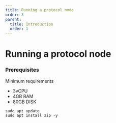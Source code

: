 ```yaml
---
title: Running a protocol node
order: 3
parent:
  title: Introduction
  order: 1
---
```


# Running a protocol node

### Prerequisites

Minimum requirements

- 3vCPU
- 4GB RAM
- 80GB DISK

```
sudo apt update
sudo apt install zip -y
```
